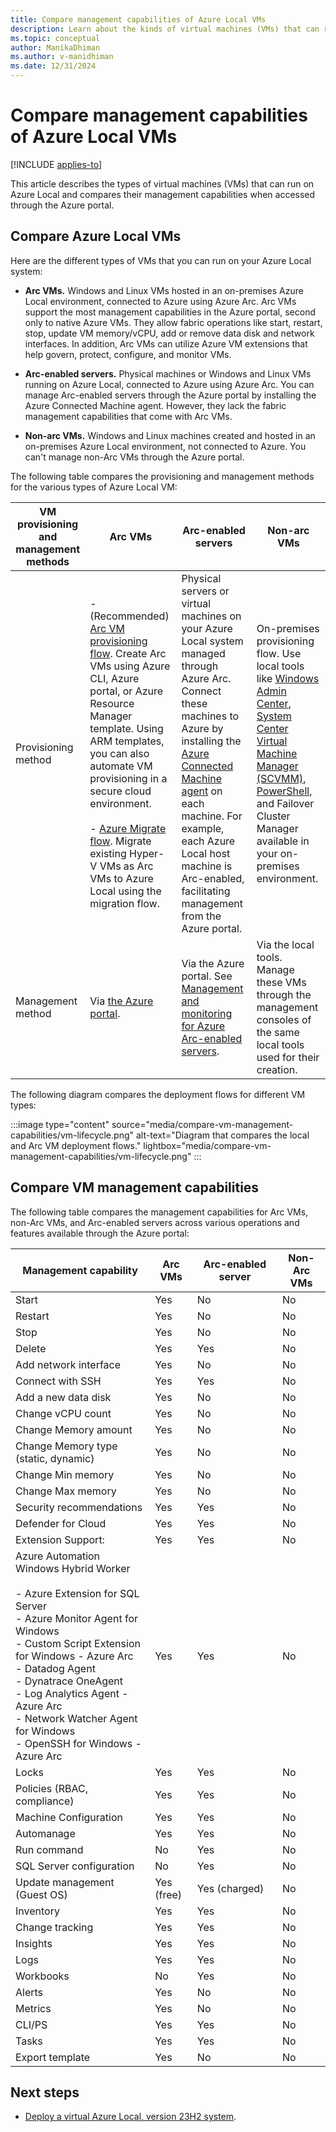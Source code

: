 ```yaml
---
title: Compare management capabilities of Azure Local VMs
description: Learn about the kinds of virtual machines (VMs) that can run on Azure Local and compare their management capabilities.
ms.topic: conceptual
author: ManikaDhiman
ms.author: v-manidhiman
ms.date: 12/31/2024
---
```


# Compare management capabilities of Azure Local VMs

[!INCLUDE [applies-to](../includes/hci-applies-to-23h2.md)]

This article describes the types of virtual machines (VMs) that can run on Azure Local and compares their management capabilities when accessed through the Azure portal.

## Compare Azure Local VMs

Here are the different types of VMs that you can run on your Azure Local system:

- **Arc VMs.** Windows and Linux VMs hosted in an on-premises Azure Local environment, connected to Azure using Azure Arc. Arc VMs support the most management capabilities in the Azure portal, second only to native Azure VMs. They allow fabric operations like start, restart, stop, update VM memory/vCPU, add or remove data disk and network interfaces. In addition, Arc VMs can utilize Azure VM extensions that help govern, protect, configure, and monitor VMs.

- **Arc-enabled servers.** Physical machines or Windows and Linux VMs running on Azure Local, connected to Azure using Azure Arc. You can manage Arc-enabled servers through the Azure portal by installing the Azure Connected Machine agent. However, they lack the fabric management capabilities that come with Arc VMs.

- **Non-arc VMs.** Windows and Linux machines created and hosted in an on-premises Azure Local environment, not connected to Azure. You can't manage non-Arc VMs through the Azure portal.

The following table compares the provisioning and management methods for the various types of Azure Local VM:

| VM provisioning and management methods | Arc VMs | Arc-enabled servers | Non-arc VMs |
| ---- | ---- | ---- | ---- |
| Provisioning method |  - (Recommended) [Arc VM provisioning flow](../manage/create-arc-virtual-machines.md?tabs=azureportal). Create Arc VMs using Azure CLI, Azure portal, or Azure Resource Manager template. Using ARM templates, you can also automate VM provisioning in a secure cloud environment. <br><br> - [Azure Migrate flow](../migrate/migration-azure-migrate-overview.md). Migrate existing Hyper-V VMs as Arc VMs to Azure Local using the migration flow. | Physical servers or virtual machines on your Azure Local system managed through Azure Arc. Connect these machines to Azure by installing the [Azure Connected Machine agent](/azure/azure-arc/servers/agent-overview) on each machine. For example, each Azure Local host machine is Arc-enabled, facilitating management from the Azure portal. | On-premises provisioning flow. Use local tools like [Windows Admin Center](../manage/vm.md#create-a-new-vm), [System Center Virtual Machine Manager (SCVMM)](/system-center/vmm/provision-vms), [PowerShell](../manage/vm-powershell.md#create-a-vm), and Failover Cluster Manager available in your on-premises environment.|
| Management method | Via [the Azure portal](../manage/manage-arc-virtual-machines.md). | Via the Azure portal. See [Management and monitoring for Azure Arc-enabled servers](/azure/cloud-adoption-framework/scenarios/hybrid/arc-enabled-servers/eslz-management-and-monitoring-arc-server). | Via the local tools. Manage these VMs through the management consoles of the same local tools used for their creation. |

The following diagram compares the deployment flows for different VM types:

:::image type="content" source="media/compare-vm-management-capabilities/vm-lifecycle.png" alt-text="Diagram that compares the local and Arc VM deployment flows." lightbox="media/compare-vm-management-capabilities/vm-lifecycle.png" :::

## Compare VM management capabilities

The following table compares the management capabilities for Arc VMs, non-Arc VMs, and Arc-enabled servers across various operations and features available through the Azure portal:

| Management capability | Arc VMs | Arc-enabled server | Non-Arc VMs |
|--|--|--|--|
| Start | Yes | No | No |
| Restart | Yes | No | No |
| Stop | Yes | No | No |
| Delete | Yes | Yes | No |
| Add network interface | Yes | No | No |
| Connect with SSH | Yes | Yes | No |
| Add a new data disk | Yes | No | No |
| Change vCPU count | Yes | No | No |
| Change Memory amount | Yes | No | No |
| Change Memory type (static, dynamic) | Yes | No | No |
| Change Min memory | Yes | No | No |
| Change Max memory | Yes | No | No |
| Security recommendations | Yes | Yes | No |
| Defender for Cloud | Yes | Yes | No |
| Extension Support: | Yes | Yes | No |
| Azure Automation Windows Hybrid Worker <br><br>- Azure Extension for SQL Server<br>- Azure Monitor Agent for Windows<br>- Custom Script Extension for Windows - Azure Arc<br>- Datadog Agent<br>- Dynatrace OneAgent<br>- Log Analytics Agent - Azure Arc<br>- Network Watcher Agent for Windows<br>- OpenSSH for Windows - Azure Arc | Yes | Yes | No |
| Locks | Yes | Yes | No |
| Policies (RBAC, compliance) | Yes | Yes | No |
| Machine Configuration | Yes | Yes | No |
| Automanage | Yes | Yes | No |
| Run command | No | Yes | No |
| SQL Server configuration | No | Yes | No |
| Update management (Guest OS) | Yes (free) | Yes (charged) | No |
| Inventory | Yes | Yes | No |
| Change tracking | Yes | Yes | No |
| Insights | Yes | Yes | No |
| Logs | Yes | Yes | No |
| Workbooks | No | Yes | No |
| Alerts | Yes | No | No |
| Metrics | Yes | No | No |
| CLI/PS | Yes | Yes | No |
| Tasks | Yes | Yes | No |
| Export template | Yes | No | No |

## Next steps

- [Deploy a virtual Azure Local, version 23H2 system](../deploy/deployment-virtual.md).
